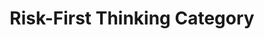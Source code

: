 ---
layout: categories
title: "Risk-First Thinking Category"
permalink: /categories/Risk
category: Thinking
---